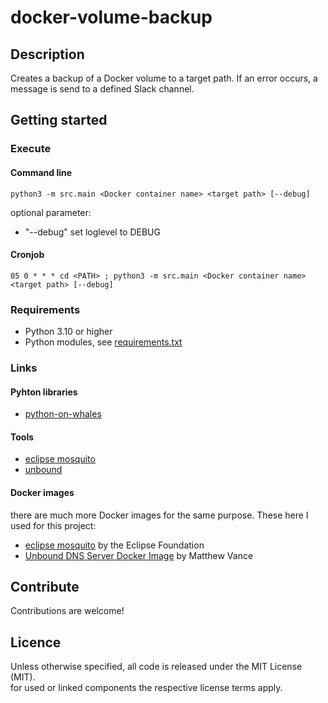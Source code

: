 # docker-volume-backup


## Description

Creates a backup of a Docker volume to a target path.
If an error occurs, a message is send to a defined Slack channel.

## Getting started

### Execute

#### Command line

`python3 -m src.main <Docker container name> <target path> [--debug]`

optional parameter:

* "--debug" set loglevel to DEBUG

#### Cronjob

`05 0 * * * cd <PATH> ; python3 -m src.main <Docker container name> <target path> [--debug]`

### Requirements

* Python 3.10 or higher
* Python modules, see [requirements.txt](requirements.txt)

### Links

#### Pyhton libraries

* [python-on-whales](https://github.com/gabrieldemarmiesse/python-on-whales)

#### Tools

* [eclipse mosquito](https://mosquitto.org/)
* [unbound](https://nlnetlabs.nl/projects/unbound/about/)

#### Docker images

there are much more Docker images for the same purpose. These here I used for this project:<br>

* [eclipse mosquito](https://hub.docker.com/_/eclipse-mosquitto) by the Eclipse Foundation
* [Unbound DNS Server Docker Image](https://hub.docker.com/r/mvance/unbound) by Matthew Vance

## Contribute

Contributions are welcome!

## Licence

Unless otherwise specified, all code is released under the MIT License (MIT).<br>
for used or linked components the respective license terms apply.
